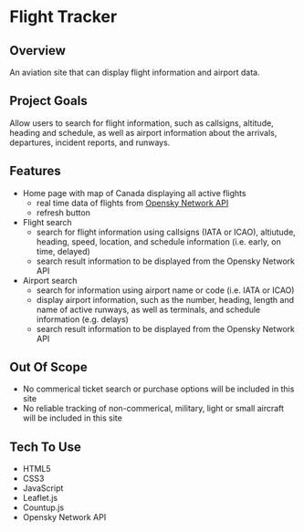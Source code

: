 # Flight Tracker

## Overview
An aviation site that can display flight information and airport data.

## Project Goals
Allow users to search for flight information, such as callsigns, altitude, heading and schedule, as well as airport information about the arrivals, departures, incident reports, and runways.

## Features
- Home page with map of Canada displaying all active flights
  - real time data of flights from [Opensky Network API](opensky-network.org)
  - refresh button
- Flight search
  - search for flight information using callsigns (IATA or ICAO), altiutude, heading, speed, location, and schedule information (i.e. early, on time, delayed)
  - search result information to be displayed from the Opensky Network API
- Airport search
  - search for information using airport name or code (i.e. IATA or ICAO)
  - display airport information, such as the number, heading, length and name of active runways, as well as terminals, and schedule information (e.g. delays) 
  - search result information to be displayed from the Opensky Network API
  
 ## Out Of Scope
 - No commerical ticket search or purchase options will be included in this site
 - No reliable tracking of non-commerical, military, light or small aircraft will be included in this site
 
 ## Tech To Use
 - HTML5
 - CSS3
 - JavaScript
 - Leaflet.js
 - Countup.js
 - Opensky Network API
